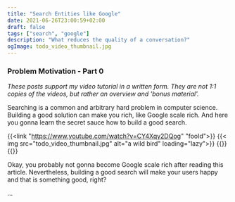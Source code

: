```yaml
---
title: "Search Entities like Google"
date: 2021-06-26T23:00:59+02:00
draft: false
tags: ["search", "google"]
description: "What reduces the quality of a conversation?"
ogImage: todo_video_thumbnail.jpg
---
```


### Problem Motivation - Part 0

_These posts support my video tutorial in a written form. They are not 1:1 copies of the videos, but rather an overview and 'bonus material'._

Searching is a common and arbitrary hard problem in computer science. Building a good solution can make you rich, like Google scale rich. And here you gonna learn the secret sauce how to build a good search.

{{<link "https://www.youtube.com/watch?v=CY4Xqy2DQog" "fooId">}}
  {{< img src="todo_video_thumbnail.jpg" alt="a wild bird" loading="lazy">}}
  {{<playSvg>}}
{{<linkClose>}}

Okay, you probably not gonna become Google scale rich after reading this article. Nevertheless, building a good search will make your users happy and that is something good, right?

...